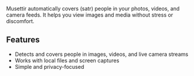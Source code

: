 Musettir automatically covers (satr) people in your photos, videos, and camera feeds. It helps you view images and media without stress or discomfort.

## Features

- Detects and covers people in images, videos, and live camera streams
- Works with local files and screen captures
- Simple and privacy-focused
